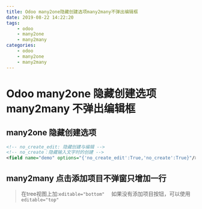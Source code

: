 ```yaml
---
title: Odoo many2one隐藏创建选项many2many不弹出编辑框
date: 2019-08-22 14:22:20
tags: 
    - odoo
    - many2one
    - many2many
categories:
    - odoo
    - many2one
    - many2many
---
```


# Odoo many2one 隐藏创建选项 many2many 不弹出编辑框

## many2one 隐藏创建选项

```xml
<!-- no_create_edit: 隐藏创建与编辑 -->
<!-- no_create：隐藏输入文字时的创建 -->
<field name="demo" options="{'no_create_edit':True,'no_create':True}"/>
```
## many2many 点击添加项目不弹窗只增加一行

> 在tree视图上加:`editable="bottom"  `
> 如果没有添加项目按钮，可以使用`editable="top"`